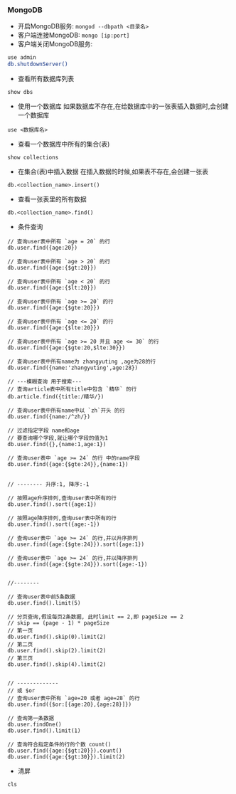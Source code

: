 ### MongoDB
* 开启MongoDB服务: `mongod --dbpath <目录名>`
* 客户端连接MongoDB: `mongo [ip:port]`
* 客户端关闭MongoDB服务: 
```bash
use admin
db.shutdownServer()
```

* 查看所有数据库列表
```
show dbs
```

* 使用一个数据库
如果数据库不存在,在给数据库中的一张表插入数据时,会创建一个数据库
```
use <数据库名>
```

* 查看一个数据库中所有的集合(表)
```
show collections
```

* 在集合(表)中插入数据
在插入数据的时候,如果表不存在,会创建一张表
```
db.<collection_name>.insert()
```

* 查看一张表里的所有数据
```
db.<collection_name>.find()
```

* 条件查询
```
// 查询user表中所有 `age = 20` 的行
db.user.find({age:20})

// 查询user表中所有 `age > 20` 的行
db.user.find({age:{$gt:20}})

// 查询user表中所有 `age < 20` 的行
db.user.find({age:{$lt:20}})

// 查询user表中所有 `age >= 20` 的行
db.user.find({age:{$gte:20}})

// 查询user表中所有 `age <= 20` 的行
db.user.find({age:{$lte:20}})

// 查询user表中所有 `age >= 20 并且 age <= 30` 的行
db.user.find({age:{$gte:20,$lte:30}})

// 查询user表中所有name为 zhangyuting ,age为28的行
db.user.find({name:'zhangyuting',age:28})

// ---模糊查询 用于搜索---
// 查询article表中所有title中包含 `精华` 的行
db.article.find({title:/精华/})

// 查询user表中所有name中以 `zh`开头 的行
db.user.find({name:/^zh/})

// 过滤指定字段 name和age
// 要查询哪个字段,就让哪个字段的值为1
db.user.find({},{name:1,age:1})

// 查询user表中 `age >= 24` 的行 中的name字段
db.user.find({age:{$gte:24}},{name:1})


// -------- 升序:1, 降序:-1

// 按照age升序排列,查询user表中所有的行
db.user.find().sort({age:1})

// 按照age降序排列,查询user表中所有的行
db.user.find().sort({age:-1})

// 查询user表中 `age >= 24` 的行,并以升序排列
db.user.find({age:{$gte:24}}).sort({age:1})

// 查询user表中 `age >= 24` 的行,并以降序排列
db.user.find({age:{$gte:24}}).sort({age:-1})


//--------

// 查询user表中前5条数据
db.user.find().limit(5)

// 分页查询,假设每页2条数据, 此时limit == 2,即 pageSize == 2
// skip == (page - 1) * pageSize
// 第一页
db.user.find().skip(0).limit(2)
// 第二页
db.user.find().skip(2).limit(2)
// 第三页
db.user.find().skip(4).limit(2)


// -------------
// 或 $or 
// 查询user表中所有 `age=20 或者 age=28` 的行
db.user.find({$or:[{age:20},{age:28}]})

// 查询第一条数据
db.user.findOne()
db.user.find().limit(1)

// 查询符合指定条件的行的个数 count()
db.user.find({age:{$gt:20}}).count()
db.user.find({age:{$gt:30}}).limit(2)

```

* 清屏
```
cls
```